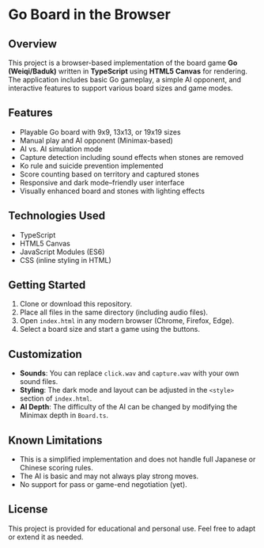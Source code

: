 
# Go Board in the Browser

## Overview

This project is a browser-based implementation of the board game **Go (Weiqi/Baduk)** written in **TypeScript** using **HTML5 Canvas** for rendering. The application includes basic Go gameplay, a simple AI opponent, and interactive features to support various board sizes and game modes.

## Features

- Playable Go board with 9x9, 13x13, or 19x19 sizes  
- Manual play and AI opponent (Minimax-based)  
- AI vs. AI simulation mode  
- Capture detection including sound effects when stones are removed  
- Ko rule and suicide prevention implemented  
- Score counting based on territory and captured stones  
- Responsive and dark mode–friendly user interface  
- Visually enhanced board and stones with lighting effects  

## Technologies Used

- TypeScript  
- HTML5 Canvas  
- JavaScript Modules (ES6)  
- CSS (inline styling in HTML)  

## Getting Started

1. Clone or download this repository.  
2. Place all files in the same directory (including audio files).  
3. Open `index.html` in any modern browser (Chrome, Firefox, Edge).  
4. Select a board size and start a game using the buttons.  

## Customization

- **Sounds**: You can replace `click.wav` and `capture.wav` with your own sound files.  
- **Styling**: The dark mode and layout can be adjusted in the `<style>` section of `index.html`.  
- **AI Depth**: The difficulty of the AI can be changed by modifying the Minimax depth in `Board.ts`.  

## Known Limitations

- This is a simplified implementation and does not handle full Japanese or Chinese scoring rules.  
- The AI is basic and may not always play strong moves.  
- No support for pass or game-end negotiation (yet).  

## License

This project is provided for educational and personal use. Feel free to adapt or extend it as needed.
